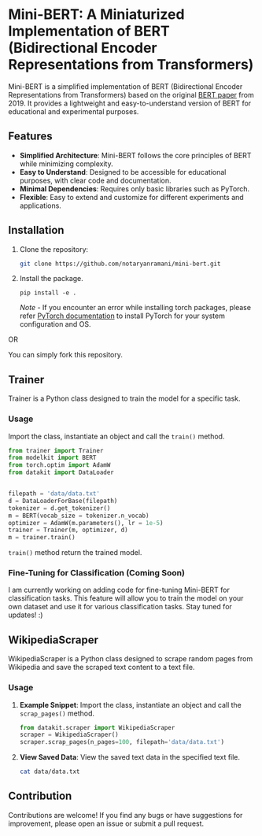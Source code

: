 # Mini-BERT: A Miniaturized Implementation of BERT (Bidirectional Encoder Representations from Transformers)

Mini-BERT is a simplified implementation of BERT (Bidirectional Encoder Representations from Transformers) based on the original [BERT paper](https://arxiv.org/pdf/1810.04805.pdf) from 2019. It provides a lightweight and easy-to-understand version of BERT for educational and experimental purposes.

## Features

- **Simplified Architecture**: Mini-BERT follows the core principles of BERT while minimizing complexity.
- **Easy to Understand**: Designed to be accessible for educational purposes, with clear code and documentation.
- **Minimal Dependencies**: Requires only basic libraries such as PyTorch.
- **Flexible**: Easy to extend and customize for different experiments and applications.

## Installation

1. Clone the repository:
   ```bash
   git clone https://github.com/notaryanramani/mini-bert.git
   ```

2. Install the package.
    ```
    pip install -e .
    ```

    *Note* - If you encounter an error while installing torch packages, please refer [PyTorch documentation](https://pytorch.org/get-started/locally/) to install PyTorch for your system configuration and OS.

OR

You can simply fork this repository. 

## Trainer 

Trainer is a Python class designed to train the model for a specific task.

### Usage
Import the class, instantiate an object and call the `train()` method.

```python
from trainer import Trainer
from modelkit import BERT
from torch.optim import AdamW
from datakit import DataLoader


filepath = 'data/data.txt'
d = DataLoaderForBase(filepath)
tokenizer = d.get_tokenizer()
m = BERT(vocab_size = tokenizer.n_vocab)
optimizer = AdamW(m.parameters(), lr = 1e-5)
trainer = Trainer(m, optimizer, d)
m = trainer.train()
```

`train()` method return the trained model.

### Fine-Tuning for Classification (Coming Soon)

I am currently working on adding code for fine-tuning Mini-BERT for classification tasks. This feature will allow you to train the model on your own dataset and use it for various classification tasks. Stay tuned for updates! :)


## WikipediaScraper 

WikipediaScraper is a Python class designed to scrape random pages from Wikipedia and save the scraped text content to a text file.

### Usage

1. **Example Snippet**: Import the class, instantiate an object and call the `scrap_pages()` method.
    ```python
    from datakit.scraper import WikipediaScraper
    scraper = WikipediaScraper()
    scraper.scrap_pages(n_pages=100, filepath='data/data.txt')
    ```

2. **View Saved Data**: View the saved text data in the specified text file.
    ```bash
    cat data/data.txt
    ```

## Contribution

Contributions are welcome! If you find any bugs or have suggestions for improvement, please open an issue or submit a pull request.



